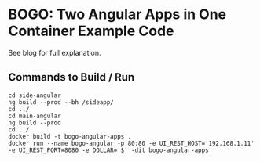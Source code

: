 # BOGO: Two Angular Apps in One Container Example Code

See blog for full explanation.

## Commands to Build / Run

```shell
cd side-angular
ng build --prod --bh /sideapp/
cd ../
cd main-angular
ng build --prod
cd ../
docker build -t bogo-angular-apps .
docker run --name bogo-angular -p 80:80 -e UI_REST_HOST='192.168.1.11' -e UI_REST_PORT=8080 -e DOLLAR='$' -dit bogo-angular-apps
```